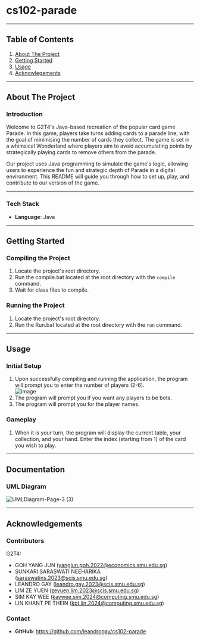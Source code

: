 # cs102-parade

---

## Table of Contents
1. [About The Project](#about-the-project)
2. [Getting Started](#getting-started)
3. [Usage](#usage)
4. [Acknowlegements](#acknowledgements)

---

## About The Project
### Introduction
Welcome to G2T4's Java-based recreation of the popular card game Parade. In this game, players take turns adding cards to a parade line, with the goal of minimising the number of cards they collect. The game is set in a whimsical Wonderland where players aim to avoid accumulating points by strategically playing cards to remove others from the parade.

Our project uses Java programming to simulate the game's logic, allowing users to experience the fun and strategic depth of Parade in a digital environment. This README will guide you through how to set up, play, and contribute to our version of the game.

---

### Tech Stack

- **Language**: Java

---

## Getting Started
### Compiling the Project

1. Locate the project's root directory. 
2. Run the compile.bat located at the root directory with the `compile` command.
3. Wait for class files to compile.

### Running the Project

1. Locate the project's root directory. 
2. Run the Run.bat located at the root directory with the `run` command.

---

## Usage
### Initial Setup
1. Upon successfully compiling and running the application, the program will prompt you to enter the number of players (2-6).
<br>![image](https://github.com/user-attachments/assets/2e9ac0f2-c2b4-477e-ac50-0ff38f1f8df3)
2. The program will prompt you if you want any players to be bots.
3. The program will prompt you for the player names.

### Gameplay
1. When it is your turn, the program will display the current table, your collection, and your hand. Enter the index (starting from 1) of the card you wish to play. 

---

## Documentation
### UML Diagram
![UMLDiagram-Page-3 (3)](https://github.com/user-attachments/assets/155ded74-1f9d-4b63-a553-56da77ee85aa)

---

## Acknowledgements 
### Contributors
G2T4: 
- GOH YANG JUN (yangjun.goh.2022@economics.smu.edu.sg)
- SUNKARI SARASWATI NEEHARIKA (saraswatins.2023@scis.smu.edu.sg) 
- LEANDRO GAY (leandro.gay.2023@scis.smu.edu.sg)
- LIM ZE YUEN (zeyuen.lim.2023@scis.smu.edu.sg)
- SIM KAY WEE (kaywee.sim.2024@computing.smu.edu.sg)
- LIN KHANT PE THEIN (kpt.lin.2024@computing.smu.edu.sg)

### Contact
- **GitHub**: https://github.com/leandrogay/cs102-parade
